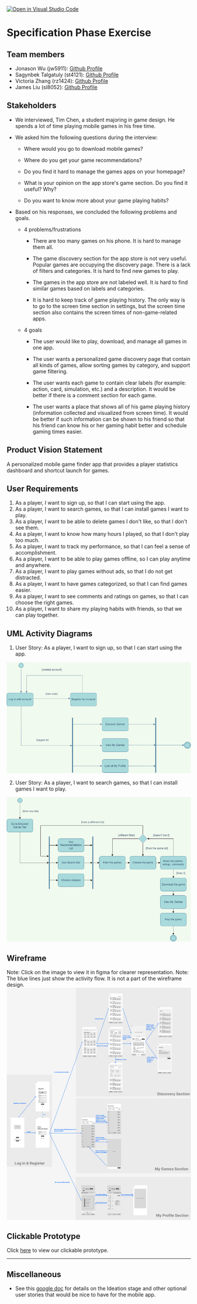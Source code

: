 [![Open in Visual Studio Code](https://classroom.github.com/assets/open-in-vscode-c66648af7eb3fe8bc4f294546bfd86ef473780cde1dea487d3c4ff354943c9ae.svg)](https://classroom.github.com/online_ide?assignment_repo_id=8553912&assignment_repo_type=AssignmentRepo)

# Specification Phase Exercise

## Team members

- Jonason Wu (jw5911): [Github Profile](https://github.com/JonasonWu)
- Sagynbek Talgatuly (st4121): [Github Profile](https://github.com/sagynbek001)
- Victoria Zhang (rz1424): [Github Profile](https://github.com/Ruixi-Zhang)
- James Liu (sl8052): [Github Profile](https://github.com/liushuchen2025)

## Stakeholders

- We interviewed, Tim Chen,  a student majoring in game design. He spends a lot of time playing mobile games in his free time. 
- We asked him the following questions during the interview:
  - Where would you go to download mobile games?

  - Where do you get your game recommendations?

  - Do you find it hard to manage the games apps on your homepage? 

  - What is your opinion on the app store's game section. Do you find it useful? Why?

  - Do you want to know more about your game playing habits? 
  
- Based on his responses, we concluded the following problems and goals. 
  - 4 problems/frustrations

    - There are too many games on his phone. It is hard to manage them all.
    
    - The game discovery section for the app store is not very useful. Popular games are occupying the discovery page. There is a lack of filters and categories. It is hard to find new games to play.
  
    - The games in the app store are not labeled well. It is hard to find similar games based on labels and categories.

    - It is hard to keep track of game playing history. The only way is to go to the screen time section in settings, but the screen time section also contains the screen times of non-game-related apps.

  - 4 goals

    - The user would like to play, download, and manage all games in one app.
  
    - The user wants a personalized game discovery page that contain all kinds of games, allow sorting games by category, and support game filtering.
  
    - The user wants each game to contain clear labels (for example: action, card, simulation, etc.) and a description. It would be better if there is a comment section for each game.
  
    - The user wants a place that shows all of his game playing history (information collected and visualized from screen time). It would be better if such information can be shown to his friend so that his friend can know his or her gaming habit better and schedule gaming times easier.

## Product Vision Statement

A personalized mobile game finder app that provides a player statistics dashboard and shortcut launch for games.

## User Requirements

1.  As a player, I want to sign up, so that I can start using the app.
2.  As a player, I want to search games, so that I can install games I want to play.
3.  As a player, I want to be able to delete games I don't like, so that I don't see them.
4.  As a player, I want to know how many hours I played, so that I don't play too much.
5.  As a player, I want to track my performance, so that I can feel a sense of accomplishment.
6.  As a player, I want to be able to play games offline, so I can play anytime and anywhere.
7.  As a player, I want to play games without ads, so that I do not get distracted.
8.  As a player, I want to have games categorized, so that I can find games easier.
9.  As a player, I want to see comments and ratings on games, so that I can choose the right games.
10. As a player, I want to share my playing habits with friends, so that we can play together.

## UML Activity Diagrams

1. User Story: As a player, I want to sign up, so that I can start using the app.

![Activity Diagram for User Story 1](ActivityDiagrams/UserStory1.png)

2. User Story: As a player, I want to search games, so that I can install games I want to play.

![Activity Diagram for User Story 2](ActivityDiagrams/UserStory2.png)

## Wireframe
Note: Click on the image to view it in figma for clearer representation.
Note: The blue lines just show the activity flow. It is not a part of the wireframe design.
<a target="_blank" href="https://www.figma.com/file/RVoAOHxtBruQtTpuhqTUZm/Wireframes?node-id=123%3A97"><img src="./WireFrame/WireframeGraph.png"/></a>

## Clickable Prototype

Click [here](https://www.figma.com/proto/RVoAOHxtBruQtTpuhqTUZm/Wireframes?node-id=55%3A86&scaling=scale-down&page-id=0%3A1&starting-point-node-id=55%3A86&show-proto-sidebar=1) to view our clickable prototype.

---

## Miscellaneous

* See this [google doc](https://docs.google.com/document/d/1uuLf8-Hde8k2mycQzfeQlwOh2JYok_Nh9vkbHjUwj-4/edit) for details on the Ideation stage and other optional user stories that would be nice to have for the mobile app.

